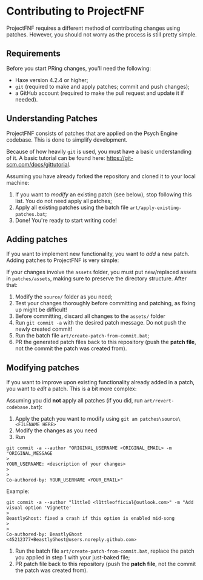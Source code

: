 Contributing to ProjectFNF
==========================
ProjectFNF requires a different method of contributing changes using patches. However, you should not worry as the process is still pretty simple.

## Requirements

Before you start PRing changes, you'll need the following:

- Haxe version 4.2.4 or higher;
- `git` (required to make and apply patches; commit and push changes);
- a GitHub account (required to make the pull request and update it if needed).

## Understanding Patches

ProjectFNF consists of patches that are applied on the Psych Engine codebase. This is done to simplify development.

Because of how heavily `git` is used, you must have a basic understanding of it. A basic tutorial can be found here:
<https://git-scm.com/docs/gittutorial>.

Assuming you have already forked the repository and cloned it to your local machine:

1. If you want to *modify* an existing patch (see below), stop following this list. You do not need apply all patches;
1. Apply all existing patches using the batch file `art/apply-existing-patches.bat`;
1. Done! You're ready to start writing code!

## Adding patches

If you want to implement new functionality, you want to *add* a new patch.
Adding patches to ProjectFNF is very simple:

If your changes involve the `assets` folder, you must put new/replaced assets in `patches/assets`, making sure to preserve the directory structure. After that:

1. Modify the `source/` folder as you need;
1. Test your changes thoroughly before committing and patching, as fixing up might be difficult!
1. Before committing, discard all changes to the `assets/` folder
1. Run `git commit -a` with the desired patch message. Do not push the newly created commit!
1. Run the batch file `art/create-patch-from-commit.bat`;
1. PR the generated patch files back to this repository (push the **patch file**, not the commit the patch was created from).


## Modifying patches

If you want to improve upon existing functionality already added in a patch, you want to *edit* a patch.
This is a bit more complex:

Assuming you did **not** apply all patches (if you did, run `art/revert-codebase.bat`):

1. Apply the patch you want to modify using `git am patches\source\<FILENAME HERE>`
1. Modify the changes as you need
1. Run 
```console
git commit -a --author "ORIGINAL_USERNAME <ORIGINAL_EMAIL> -m "ORIGINAL_MESSAGE
>
YOUR_USERNAME: <description of your changes>
> 
> 
Co-authored-by: YOUR_USERNAME <YOUR_EMAIL>"
```
Example: 
```console
git commit -a --author "l1ttleO <l1ttleofficial@outlook.com>" -m "Add visual option 'Vignette'
>
BeastlyGhost: fixed a crash if this option is enabled mid-song
>
>
Co-authored-by: BeastlyGhost <45212377+BeastlyGhost@users.noreply.github.com>
```
1. Run the batch file `art/create-patch-from-commit.bat`, replace the patch you applied in step 1 with your just-baked file;
1. PR patch file back to this repository (push the **patch file**, not the commit the patch was created from).
